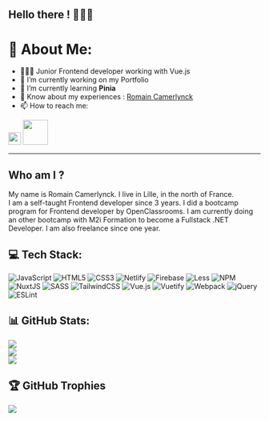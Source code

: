 ## Hello there ! 🙋🏻‍♂️

# 💫 About Me:
- 👨🏻‍💻 Junior Frontend developer working with Vue.js
- 🔭 I’m currently working on my Portfolio
- 🌱 I’m currently learning **Pinia**
- 📄 Know about my experiences : <a href="https://www.linkedin.com/in/romain-camerlynck-b974a6177/">Romain Camerlynck</a>
- 📫 How to reach me: 

<a href="https://www.linkedin.com/in/romain-camerlynck-b974a6177/"><img width=25 src="https://cdn.jsdelivr.net/npm/simple-icons@3.0.1/icons/linkedin.svg"></a>
<a href="mailto:romain.camerlynck@gmail.com"><img width=50 src="https://camo.githubusercontent.com/bcc58f157219364df29952ac9d40f27bef158ff118b1016eddc5fcb2d526f259/68747470733a2f2f696d672e736869656c64732e696f2f62616467652f456d61696c2d626c75653f6c6f676f3d456d61696c266c6f676f436f6c6f723d7768697465"></a>

***
## Who am I ?
My name is Romain Camerlynck. I live in Lille, in the north of France.<br>
I am a self-taught Frontend developer since 3 years. I did a bootcamp program for Frontend developer by OpenClassrooms. I am currently doing an other bootcamp with M2i Formation to become a Fullstack .NET Developer. I am also freelance since one year.

## 💻 Tech Stack:
![JavaScript](https://img.shields.io/badge/javascript-%23323330.svg?style=for-the-badge&logo=javascript&logoColor=%23F7DF1E) ![HTML5](https://img.shields.io/badge/html5-%23E34F26.svg?style=for-the-badge&logo=html5&logoColor=white) ![CSS3](https://img.shields.io/badge/css3-%231572B6.svg?style=for-the-badge&logo=css3&logoColor=white) ![Netlify](https://img.shields.io/badge/netlify-%23000000.svg?style=for-the-badge&logo=netlify&logoColor=#00C7B7) ![Firebase](https://img.shields.io/badge/firebase-%23039BE5.svg?style=for-the-badge&logo=firebase) ![Less](https://img.shields.io/badge/less-2B4C80?style=for-the-badge&logo=less&logoColor=white) ![NPM](https://img.shields.io/badge/NPM-%23000000.svg?style=for-the-badge&logo=npm&logoColor=white) ![NuxtJS](https://img.shields.io/badge/Nuxt-black?style=for-the-badge&logo=nuxt.js&logoColor=white) ![SASS](https://img.shields.io/badge/SASS-hotpink.svg?style=for-the-badge&logo=SASS&logoColor=white) ![TailwindCSS](https://img.shields.io/badge/tailwindcss-%2338B2AC.svg?style=for-the-badge&logo=tailwind-css&logoColor=white) ![Vue.js](https://img.shields.io/badge/vuejs-%2335495e.svg?style=for-the-badge&logo=vuedotjs&logoColor=%234FC08D) ![Vuetify](https://img.shields.io/badge/Vuetify-1867C0?style=for-the-badge&logo=vuetify&logoColor=AEDDFF) ![Webpack](https://img.shields.io/badge/webpack-%238DD6F9.svg?style=for-the-badge&logo=webpack&logoColor=black) ![jQuery](https://img.shields.io/badge/jquery-%230769AD.svg?style=for-the-badge&logo=jquery&logoColor=white) ![ESLint](https://img.shields.io/badge/ESLint-4B3263?style=for-the-badge&logo=eslint&logoColor=white)

## 📊 GitHub Stats:
![](https://github-readme-stats.vercel.app/api?username=ParvaCamer&theme=dark&hide_border=false&include_all_commits=false&count_private=false)<br/>
![](https://github-readme-streak-stats.herokuapp.com/?user=ParvaCamer&theme=dark&hide_border=false)<br/>
![](https://github-readme-stats.vercel.app/api/top-langs/?username=ParvaCamer&theme=dark&hide_border=false&include_all_commits=false&count_private=false&layout=compact)

## 🏆 GitHub Trophies
![](https://github-profile-trophy.vercel.app/?username=ParvaCamer&theme=radical&no-frame=false&no-bg=true&margin-w=4)

<!-- Proudly created with GPRM ( https://gprm.itsvg.in ) -->
